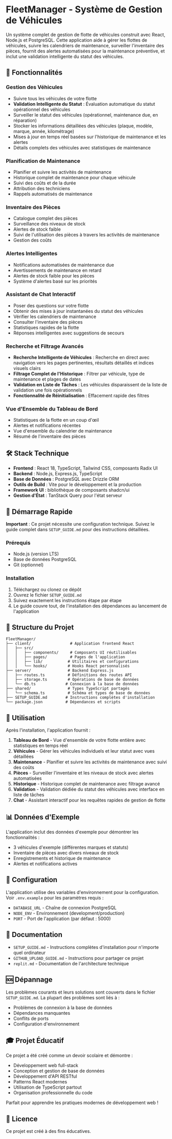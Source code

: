 # FleetManager - Système de Gestion de Véhicules

Un système complet de gestion de flotte de véhicules construit avec React, Node.js et PostgreSQL. Cette application aide à gérer les flottes de véhicules, suivre les calendriers de maintenance, surveiller l'inventaire des pièces, fournit des alertes automatisées pour la maintenance préventive, et inclut une validation intelligente du statut des véhicules.

## 🚗 Fonctionnalités

### Gestion des Véhicules
- Suivre tous les véhicules de votre flotte
- **Validation Intelligente du Statut** : Évaluation automatique du statut opérationnel des véhicules
- Surveiller le statut des véhicules (opérationnel, maintenance due, en réparation)
- Stocker les informations détaillées des véhicules (plaque, modèle, marque, année, kilométrage)
- Mises à jour en temps réel basées sur l'historique de maintenance et les alertes
- Détails complets des véhicules avec statistiques de maintenance

### Planification de Maintenance
- Planifier et suivre les activités de maintenance
- Historique complet de maintenance pour chaque véhicule
- Suivi des coûts et de la durée
- Attribution des techniciens
- Rappels automatisés de maintenance

### Inventaire des Pièces
- Catalogue complet des pièces
- Surveillance des niveaux de stock
- Alertes de stock faible
- Suivi de l'utilisation des pièces à travers les activités de maintenance
- Gestion des coûts

### Alertes Intelligentes
- Notifications automatisées de maintenance due
- Avertissements de maintenance en retard
- Alertes de stock faible pour les pièces
- Système d'alertes basé sur les priorités

### Assistant de Chat Interactif
- Poser des questions sur votre flotte
- Obtenir des mises à jour instantanées du statut des véhicules
- Vérifier les calendriers de maintenance
- Consulter l'inventaire des pièces
- Statistiques rapides de la flotte
- Réponses intelligentes avec suggestions de secours

### Recherche et Filtrage Avancés
- **Recherche Intelligente de Véhicules** : Recherche en direct avec navigation vers les pages pertinentes, résultats détaillés et indices visuels clairs
- **Filtrage Complet de l'Historique** : Filtrer par véhicule, type de maintenance et plages de dates
- **Validation en Liste de Tâches** : Les véhicules disparaissent de la liste de validation une fois opérationnels
- **Fonctionnalité de Réinitialisation** : Effacement rapide des filtres

### Vue d'Ensemble du Tableau de Bord
- Statistiques de la flotte en un coup d'œil
- Alertes et notifications récentes
- Vue d'ensemble du calendrier de maintenance
- Résumé de l'inventaire des pièces

## 🛠 Stack Technique

- **Frontend** : React 18, TypeScript, Tailwind CSS, composants Radix UI
- **Backend** : Node.js, Express.js, TypeScript
- **Base de Données** : PostgreSQL avec Drizzle ORM
- **Outils de Build** : Vite pour le développement et la production
- **Framework UI** : bibliothèque de composants shadcn/ui
- **Gestion d'État** : TanStack Query pour l'état serveur

## 🚀 Démarrage Rapide

**Important** : Ce projet nécessite une configuration technique. Suivez le guide complet dans `SETUP_GUIDE.md` pour des instructions détaillées.

### Prérequis
- Node.js (version LTS)
- Base de données PostgreSQL
- Git (optionnel)

### Installation
1. Téléchargez ou clonez ce dépôt
2. Ouvrez le fichier `SETUP_GUIDE.md`
3. Suivez exactement les instructions étape par étape
4. Le guide couvre tout, de l'installation des dépendances au lancement de l'application

## 📁 Structure du Projet

```
FleetManager/
├── client/                 # Application frontend React
│   ├── src/
│   │   ├── components/     # Composants UI réutilisables
│   │   ├── pages/          # Pages de l'application
│   │   ├── lib/           # Utilitaires et configurations
│   │   └── hooks/         # Hooks React personnalisés
├── server/                # Backend Express.js
│   ├── routes.ts          # Définitions des routes API
│   ├── storage.ts         # Opérations de base de données
│   └── db.ts             # Connexion à la base de données
├── shared/                # Types TypeScript partagés
│   └── schema.ts          # Schéma et types de base de données
├── SETUP_GUIDE.md        # Instructions complètes d'installation
└── package.json          # Dépendances et scripts
```

## 🎯 Utilisation

Après l'installation, l'application fournit :

1. **Tableau de Bord** - Vue d'ensemble de votre flotte entière avec statistiques en temps réel
2. **Véhicules** - Gérer les véhicules individuels et leur statut avec vues détaillées
3. **Maintenance** - Planifier et suivre les activités de maintenance avec suivi des coûts
4. **Pièces** - Surveiller l'inventaire et les niveaux de stock avec alertes automatisées
5. **Historique** - Historique complet de maintenance avec filtrage avancé
6. **Validation** - Validation dédiée du statut des véhicules avec interface en liste de tâches
7. **Chat** - Assistant interactif pour les requêtes rapides de gestion de flotte

## 📊 Données d'Exemple

L'application inclut des données d'exemple pour démontrer les fonctionnalités :
- 3 véhicules d'exemple (différentes marques et statuts)
- Inventaire de pièces avec divers niveaux de stock
- Enregistrements et historique de maintenance
- Alertes et notifications actives

## 🔧 Configuration

L'application utilise des variables d'environnement pour la configuration. Voir `.env.example` pour les paramètres requis :

- `DATABASE_URL` - Chaîne de connexion PostgreSQL
- `NODE_ENV` - Environnement (development/production)
- `PORT` - Port de l'application (par défaut : 5000)

## 📖 Documentation

- `SETUP_GUIDE.md` - Instructions complètes d'installation pour n'importe quel ordinateur
- `GITHUB_UPLOAD_GUIDE.md` - Instructions pour partager ce projet
- `replit.md` - Documentation de l'architecture technique

## 🆘 Dépannage

Les problèmes courants et leurs solutions sont couverts dans le fichier `SETUP_GUIDE.md`. La plupart des problèmes sont liés à :
- Problèmes de connexion à la base de données
- Dépendances manquantes
- Conflits de ports
- Configuration d'environnement

## 🎓 Projet Éducatif

Ce projet a été créé comme un devoir scolaire et démontre :
- Développement web full-stack
- Conception et gestion de base de données
- Développement d'API RESTful
- Patterns React modernes
- Utilisation de TypeScript partout
- Organisation professionnelle du code

Parfait pour apprendre les pratiques modernes de développement web !

## 📄 Licence

Ce projet est créé à des fins éducatives.
